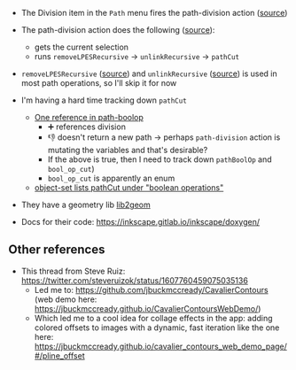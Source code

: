 - The Division item in the `Path` menu fires the path-division action ([source](https://gitlab.com/inkscape/inkscape/-/blob/master/share/ui/menus.ui#L997-1002))
- The path-division action does the following ([source](https://gitlab.com/inkscape/inkscape/-/blob/master/src/actions/actions-paths.cpp#L63-69)):
  - gets the current selection
  - runs `removeLPESRecursive` -> `unlinkRecursive` -> `pathCut`
- `removeLPESRecursive` ([source](https://gitlab.com/inkscape/inkscape/-/blob/master/src/selection-chemistry.cpp#L2910)) and `unlinkRecursive` ([source](https://gitlab.com/inkscape/inkscape/-/blob/master/src/selection-chemistry.cpp#L2872)) is used in most path operations, so I'll skip it for now
- I'm having a hard time tracking down `pathCut`

  - [One reference in path-boolop](https://gitlab.com/inkscape/inkscape/-/blob/master/src/path/path-boolop.cpp#L90-95)
    - ➕ references division
    - 👎 doesn't return a new path -> perhaps `path-division` action is mutating the variables and that's desirable?
    - If the above is true, then I need to track down `pathBoolOp` and `bool_op_cut`)
    - `bool_op_cut` is apparently an enum
  - [object-set lists pathCut under "boolean operations"](https://gitlab.com/inkscape/inkscape/-/blob/master/src/object/object-set.h#L481)

- They have a geometry lib [lib2geom](https://gitlab.com/inkscape/lib2geom)
- Docs for their code: https://inkscape.gitlab.io/inkscape/doxygen/

## Other references

- This thread from Steve Ruiz: https://twitter.com/steveruizok/status/1607760459075035136
  - Led me to: https://github.com/jbuckmccready/CavalierContours (web demo here: https://jbuckmccready.github.io/CavalierContoursWebDemo/)
  - Which led me to a cool idea for collage effects in the app: adding colored offsets to images with a dynamic, fast iteration like the one here: https://jbuckmccready.github.io/cavalier_contours_web_demo_page/#/pline_offset

